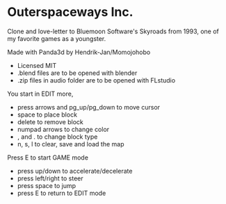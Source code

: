 # Outerspaceways Inc.

Clone and love-letter to Bluemoon Software's Skyroads from 1993, one of my favorite games as a youngster.

Made with Panda3d by Hendrik-Jan/Momojohobo

* Licensed MIT
* .blend files are to be opened with blender
* .zip files in audio folder are to be opened with FLstudio


You start in EDIT more, 
* press arrows and pg_up/pg_down to move cursor
* space to place block
* delete to remove block
* numpad arrows to change color
* , and . to change block type
* n, s, l to clear, save and load the map

Press E to start GAME mode
* press up/down to accelerate/decelerate
* press left/right to steer
* press space to jump
* press E to return to EDIT mode

